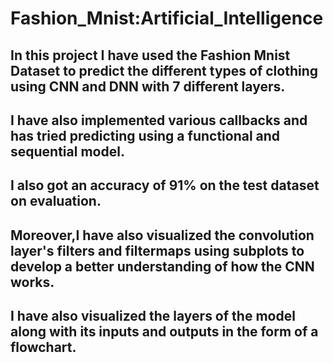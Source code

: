 # Fashion_Mnist:Artificial_Intelligence

## In this project I have used the Fashion Mnist Dataset to predict the different types of clothing using CNN and DNN with 7 different layers.

## I have also implemented various callbacks and has tried predicting using a functional and sequential model.

## I also got an accuracy of 91% on the test dataset on evaluation.

## Moreover,I have also visualized the convolution layer's filters and filtermaps using subplots to develop a better understanding of how the CNN works.

## I have also visualized the layers of the model along with its inputs and outputs in the form of a flowchart.
